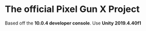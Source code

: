 # The official Pixel Gun X Project
Based off the **10.0.4 developer console**.
Use **Unity 2019.4.40f1**
